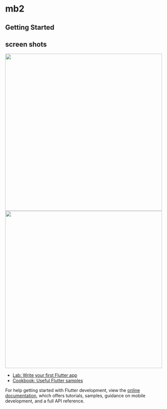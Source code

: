 # mb2



## Getting Started

## screen shots
<img src = "https://user-images.githubusercontent.com/121785209/216533992-4fceb055-6a1d-4b32-8bb7-5e95a4d873d2.png" height = "500px"/>
<img src = "https://user-images.githubusercontent.com/121785209/216534508-1effc8de-4d49-4cc1-8e4e-c086f9c1ff13.png" height = "500 px"/>

- [Lab: Write your first Flutter app](https://docs.flutter.dev/get-started/codelab)
- [Cookbook: Useful Flutter samples](https://docs.flutter.dev/cookbook)

For help getting started with Flutter development, view the
[online documentation](https://docs.flutter.dev/), which offers tutorials,
samples, guidance on mobile development, and a full API reference.
